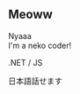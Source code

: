 ## Meoww
Nyaaa <br>
I'm a neko coder! <br>

.NET / JS <br>

日本語話せます

<!-- [![Top Langs](https://github-readme-stats.vercel.app/api/top-langs/?username=verniy1606&layout=compact&hide=css,html)](https://github.com/anuraghazra/github-readme-stats) -->

<!--
**verniy1606/verniy1606** is a ✨ _special_ ✨ repository because its `README.md` (this file) appears on your GitHub profile.

Here are some ideas to get you started:

- 🔭 I’m currently working on ...
- 🌱 I’m currently learning ...
- 👯 I’m looking to collaborate on ...
- 🤔 I’m looking for help with ...
- 💬 Ask me about ...
- 📫 How to reach me: ...
- 😄 Pronouns: ...
- ⚡ Fun fact: ...
-->
